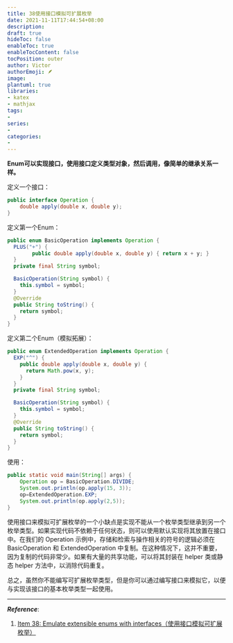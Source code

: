 ```yaml
---
title: 38使用接口模拟可扩展枚举
date: 2021-11-11T17:44:54+08:00
description:
draft: true
hideToc: false
enableToc: true
enableTocContent: false
tocPosition: outer
author: Victor
authorEmoji: 🪶
image:
plantuml: true
libraries:
- katex
- mathjax
tags:
-
series:
-
categories:
-
---
```






**Enum可以实现接口，使用接口定义类型对象，然后调用，像简单的继承关系一样。**



定义一个接口：

```java
public interface Operation {
    double apply(double x, double y);
}
```

定义第一个Enum：

```java
public enum BasicOperation implements Operation {
  PLUS("+") {
        public double apply(double x, double y) { return x + y; }
  }
  private final String symbol;

  BasicOperation(String symbol) {
    this.symbol = symbol;
  }
  @Override
  public String toString() {
    return symbol;
  }
}
```

定义第二个Enum（模拟拓展）：

```java
public enum ExtendedOperation implements Operation {
  EXP("^") {
    public double apply(double x, double y) {
      return Math.pow(x, y);
    }
  }
  private final String symbol;

  BasicOperation(String symbol) {
    this.symbol = symbol;
  }
  @Override
  public String toString() {
    return symbol;
  }
}
```



使用：

```java
public static void main(String[] args) {
    Operation op = BasicOperation.DIVIDE;
    System.out.println(op.apply(15, 3));
    op=ExtendedOperation.EXP;
    System.out.println(op.apply(2,5));
}
```



使用接口来模拟可扩展枚举的一个小缺点是实现不能从一个枚举类型继承到另一个枚举类型。如果实现代码不依赖于任何状态，则可以使用默认实现将其放置在接口中。在我们的 Operation 示例中，存储和检索与操作相关的符号的逻辑必须在 BasicOperation 和 ExtendedOperation 中复制。在这种情况下，这并不重要，因为复制的代码非常少。如果有大量的共享功能，可以将其封装在 helper 类或静态 helper 方法中，以消除代码重复。

总之，虽然你不能编写可扩展枚举类型，但是你可以通过编写接口来模拟它，以便与实现该接口的基本枚举类型一起使用。

---

***Reference***:

1. [Item 38: Emulate extensible enums with interfaces（使用接口模拟可扩展枚举）](https://github.com/clxering/Effective-Java-3rd-edition-Chinese-English-bilingual/blob/dev/Chapter-6/Chapter-6-Item-38-Emulate-extensible-enums-with-interfaces.md)

